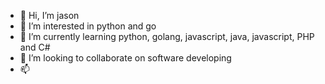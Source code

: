 - 👋 Hi, I’m jason
- 👀 I’m interested in python and go
- 🌱 I’m currently learning python, golang, javascript, java, javascript, PHP and C#
- 💞️ I’m looking to collaborate on software developing
- 📫

<!---
jason557/jason557 is a ✨ special ✨ repository because its `README.md` (this file) appears on your GitHub profile.
You can click the Preview link to take a look at your changes.
--->
